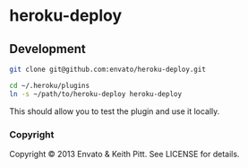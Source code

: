 # heroku-deploy

## Development

```bash
git clone git@github.com:envato/heroku-deploy.git

cd ~/.heroku/plugins
ln -s ~/path/to/heroku-deploy heroku-deploy
```

This should allow you to test the plugin and use it locally.

### Copyright

Copyright © 2013 Envato & Keith Pitt. See LICENSE for details.

